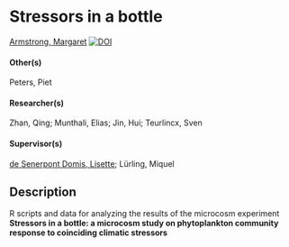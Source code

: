 # Stressors in a bottle
[Armstrong, Margaret](https://orcid.org/0000-0003-0876-5342)
[![DOI](https://zenodo.org/badge/DOI/10.5281/zenodo.4816237.svg)](https://doi.org/10.5281/zenodo.4816237)

#### Other(s)
Peters, Piet

#### Researcher(s)
Zhan, Qing; Munthali, Elias; Jin, Hui; Teurlincx, Sven

#### Supervisor(s)
[de Senerpont Domis, Lisette](https://orcid.org/0000-0001-7509-9541); Lürling, Miquel

  
## Description

R scripts and data for analyzing the results of the microcosm experiment **Stressors in a bottle: a microcosm study on phytoplankton community response to coinciding climatic stressors**
